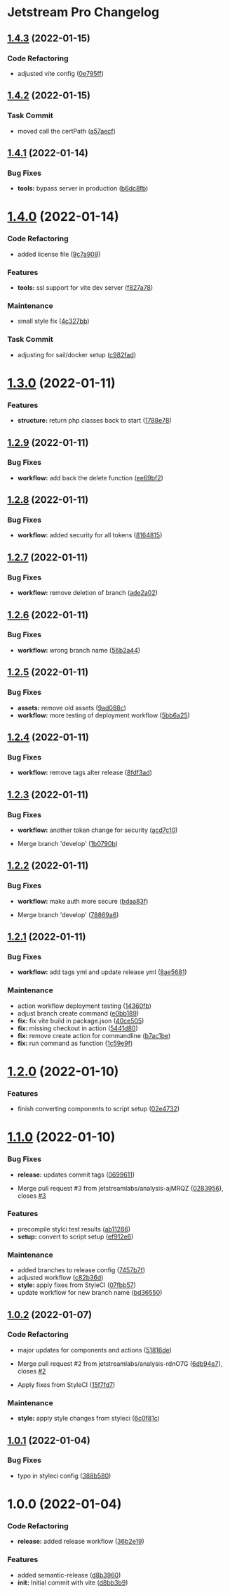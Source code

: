# Jetstream Pro Changelog

## [1.4.3](https://github.com/jetstreamlabs/jetstreampro/compare/v1.4.2...v1.4.3) (2022-01-15)


### Code Refactoring

* adjusted vite config ([0e795ff](https://github.com/jetstreamlabs/jetstreampro/commit/0e795ff25ee04c58faf17dbaf99c113ebb8f0781))

## [1.4.2](https://github.com/jetstreamlabs/jetstreampro/compare/v1.4.1...v1.4.2) (2022-01-15)


### Task Commit

* moved call the certPath ([a57aecf](https://github.com/jetstreamlabs/jetstreampro/commit/a57aecf8fbee7be1da073ad9943980ffb1243ca1))

## [1.4.1](https://github.com/jetstreamlabs/jetstreampro/compare/v1.4.0...v1.4.1) (2022-01-14)


### Bug Fixes

* **tools:** bypass server in production ([b6dc8fb](https://github.com/jetstreamlabs/jetstreampro/commit/b6dc8fb5bf87b5f04c65f4a77c2797986fb886b9))

# [1.4.0](https://github.com/jetstreamlabs/jetstreampro/compare/v1.3.0...v1.4.0) (2022-01-14)


### Code Refactoring

* added license file ([9c7a909](https://github.com/jetstreamlabs/jetstreampro/commit/9c7a90916ff585535f66da31c4ed44c2104dd221))


### Features

* **tools:** ssl support for vite dev server ([f827a78](https://github.com/jetstreamlabs/jetstreampro/commit/f827a780cb3b4c5ccbd87389cefc7b85bbe11cfd))


### Maintenance

* small style fix ([4c327bb](https://github.com/jetstreamlabs/jetstreampro/commit/4c327bbce9ef1b370bbb0736447702d6f07d1f98))


### Task Commit

* adjusting for sail/docker setup ([c982fad](https://github.com/jetstreamlabs/jetstreampro/commit/c982fad34039f3498e3ad4394efff40444bb0d87))

# [1.3.0](https://github.com/jetstreamlabs/jetstreampro/compare/v1.2.9...v1.3.0) (2022-01-11)


### Features

* **structure:** return php classes back to start ([1788e78](https://github.com/jetstreamlabs/jetstreampro/commit/1788e78e62fe88df757ff6f37e04d5585ce50566))

## [1.2.9](https://github.com/jetstreamlabs/jetstreampro/compare/v1.2.8...v1.2.9) (2022-01-11)


### Bug Fixes

* **workflow:** add back the delete function ([ee69bf2](https://github.com/jetstreamlabs/jetstreampro/commit/ee69bf25c69954b959de35fda24ead7a2d0d242b))

## [1.2.8](https://github.com/jetstreamlabs/jetstreampro/compare/v1.2.7...v1.2.8) (2022-01-11)


### Bug Fixes

* **workflow:** added security for all tokens ([8164815](https://github.com/jetstreamlabs/jetstreampro/commit/8164815498d6181801dbb1fc69d99c2e589ad226))

## [1.2.7](https://github.com/jetstreamlabs/jetstreampro/compare/v1.2.6...v1.2.7) (2022-01-11)


### Bug Fixes

* **workflow:** remove deletion of branch ([ade2a02](https://github.com/jetstreamlabs/jetstreampro/commit/ade2a0243bff0ba7397b968b55d49bf4fa32fb14))

## [1.2.6](https://github.com/jetstreamlabs/jetstreampro/compare/v1.2.5...v1.2.6) (2022-01-11)


### Bug Fixes

* **workflow:** wrong branch name ([56b2a44](https://github.com/jetstreamlabs/jetstreampro/commit/56b2a44b5ae8281de56b7c3456a1c06afe64d64d))

## [1.2.5](https://github.com/jetstreamlabs/jetstreampro/compare/v1.2.4...v1.2.5) (2022-01-11)


### Bug Fixes

* **assets:** remove old assets ([9ad088c](https://github.com/jetstreamlabs/jetstreampro/commit/9ad088c8b66331d779fb0336d80c5b9f6b6ad7c7))
* **workflow:** more testing of deployment workflow ([5bb6a25](https://github.com/jetstreamlabs/jetstreampro/commit/5bb6a2533ec470e4c7d0308449e9c98600e92f6b))

## [1.2.4](https://github.com/jetstreamlabs/jetstreampro/compare/v1.2.3...v1.2.4) (2022-01-11)


### Bug Fixes

* **workflow:** remove tags alter release ([8fdf3ad](https://github.com/jetstreamlabs/jetstreampro/commit/8fdf3ad845d8a00cd25a8f6d0959bf5b4829eff7))

## [1.2.3](https://github.com/jetstreamlabs/jetstreampro/compare/v1.2.2...v1.2.3) (2022-01-11)


### Bug Fixes

* **workflow:** another token change for security ([acd7c10](https://github.com/jetstreamlabs/jetstreampro/commit/acd7c108e825a62439f6a43db8ecd2613e3ae4a1))


* Merge branch 'develop' ([1b0790b](https://github.com/jetstreamlabs/jetstreampro/commit/1b0790b2b202cc271f51dfcc9e9117542af1134f))

## [1.2.2](https://github.com/jetstreamlabs/jetstreampro/compare/v1.2.1...v1.2.2) (2022-01-11)


### Bug Fixes

* **workflow:** make auth more secure ([bdaa83f](https://github.com/jetstreamlabs/jetstreampro/commit/bdaa83f9222984a6c0da16d6b0022b0703bb7e72))


* Merge branch 'develop' ([78869a6](https://github.com/jetstreamlabs/jetstreampro/commit/78869a60b741c9189a30729407e6bfab7e028eef))

## [1.2.1](https://github.com/jetstreamlabs/jetstreampro/compare/v1.2.0...v1.2.1) (2022-01-11)


### Bug Fixes

* **workflow:** add tags yml and update release yml ([8ae5681](https://github.com/jetstreamlabs/jetstreampro/commit/8ae5681ba37b3a31a8856ff3c3cbc618406d3b2b))


### Maintenance

* action workflow deployment testing ([14360fb](https://github.com/jetstreamlabs/jetstreampro/commit/14360fb8960aeb3f8417558beabab46562198d77))
* adjust branch create command ([e0bb189](https://github.com/jetstreamlabs/jetstreampro/commit/e0bb1897206ed3e42f40dd95e602f22cbaca3a6f))
* **fix:** fix vite build in package.json ([40ce505](https://github.com/jetstreamlabs/jetstreampro/commit/40ce50586bbbeb00d8d0969e34ca9a60b27b372b))
* **fix:** missing checkout in action ([5441d80](https://github.com/jetstreamlabs/jetstreampro/commit/5441d80c72643393253e065049f31e7c66f2d8fa))
* **fix:** remove create action for commandline ([b7ac1be](https://github.com/jetstreamlabs/jetstreampro/commit/b7ac1be6d9dc32404c0d0e6fbcfbe487ecb0bc97))
* **fix:** run command as function ([1c59e9f](https://github.com/jetstreamlabs/jetstreampro/commit/1c59e9f373a20a3a6da6c5c3e154e87e7fc82026))

# [1.2.0](https://github.com/jetstreamlabs/jetstreampro/compare/v1.1.0...v1.2.0) (2022-01-10)


### Features

* finish converting components to script setup ([02e4732](https://github.com/jetstreamlabs/jetstreampro/commit/02e47321ebf71618d527f428808edf7ae1a4ef9e))

# [1.1.0](https://github.com/jetstreamlabs/jetstreampro/compare/v1.0.2...v1.1.0) (2022-01-10)


### Bug Fixes

* **release:** updates commit tags ([0699611](https://github.com/jetstreamlabs/jetstreampro/commit/0699611e7fc24a975789e9b145fd681e796d2ff2))


* Merge pull request #3 from jetstreamlabs/analysis-ajMRQZ ([0283956](https://github.com/jetstreamlabs/jetstreampro/commit/028395679f6b3f036022444698de87845fbc1f85)), closes [#3](https://github.com/jetstreamlabs/jetstreampro/issues/3)


### Features

* precompile stylci test results ([ab11286](https://github.com/jetstreamlabs/jetstreampro/commit/ab1128679276a653a58176d44ebb43c9e9a0b5fd))
* **setup:** convert to script setup ([ef912e6](https://github.com/jetstreamlabs/jetstreampro/commit/ef912e62c050eab90fb7beff6244d42a8b7044d3))


### Maintenance

* added branches to release config ([7457b7f](https://github.com/jetstreamlabs/jetstreampro/commit/7457b7f46ffb701b42c119b048bdd21acc9a73a9))
* adjusted workflow ([c82b36d](https://github.com/jetstreamlabs/jetstreampro/commit/c82b36dfb33a03df9f28411d1dd0f88a41d8cc86))
* **style:** apply fixes from StyleCI ([07fbb57](https://github.com/jetstreamlabs/jetstreampro/commit/07fbb57b160b6cce5e503c321d168e124c049c41))
* update workflow for new branch name ([bd36550](https://github.com/jetstreamlabs/jetstreampro/commit/bd36550ea32286987518d0413ce5620d6251b2a3))

## [1.0.2](https://github.com/jetstreamlabs/jetstreampro/compare/v1.0.1...v1.0.2) (2022-01-07)


### Code Refactoring

* major updates for components and actions ([51816de](https://github.com/jetstreamlabs/jetstreampro/commit/51816dedf76aa8e1de7f222acbf5e8363b9bd9c4))


* Merge pull request #2 from jetstreamlabs/analysis-rdnO7G ([6db94e7](https://github.com/jetstreamlabs/jetstreampro/commit/6db94e75f9b0fbf10e4346c1027f3d0cd50f2e18)), closes [#2](https://github.com/jetstreamlabs/jetstreampro/issues/2)
* Apply fixes from StyleCI ([15f7fd7](https://github.com/jetstreamlabs/jetstreampro/commit/15f7fd7f812c5afe067dc9d61e1311ecd49c9530))


### Maintenance

* **style:** apply style changes from styleci ([6c0f81c](https://github.com/jetstreamlabs/jetstreampro/commit/6c0f81c20849c41e19d67e01c2b6c2a5f6836f15))

## [1.0.1](https://github.com/jetstreamlabs/jetstreampro/compare/v1.0.0...v1.0.1) (2022-01-04)


### Bug Fixes

* typo in styleci config ([388b580](https://github.com/jetstreamlabs/jetstreampro/commit/388b580b743d8b147819cf07bae2596cf57df73d))

# 1.0.0 (2022-01-04)


### Code Refactoring

* **release:** added release workflow ([36b2e19](https://github.com/jetstreamlabs/jetstreampro/commit/36b2e192691fdd96a842d91b23eee0f5dbee14e7))


### Features

* added semantic-release ([d8b3960](https://github.com/jetstreamlabs/jetstreampro/commit/d8b396025775355f5f9784ad8e159446a272d517))
* **init:** Initial commit with vite ([d8bb3b9](https://github.com/jetstreamlabs/jetstreampro/commit/d8bb3b980ac54be598af33b2cd50616f18d45159))
